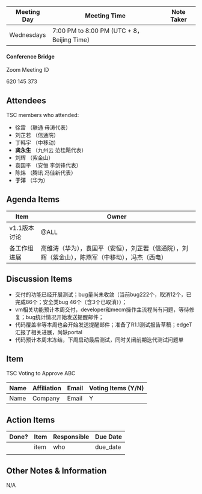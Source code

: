| Meeting Day | Meeting Time                                | Note Taker |
| ----------- | ------------------------------------------- | ---------- |
| Wednesdays  | 7:00 PM to 8:00 PM (UTC + 8，Beijing Time） |            |

#### Conference Bridge

Zoom Meeting ID

620 145 373

## Attendees

TSC members who attended:

- 徐雷 （联通 毋涛代表）
- 刘芷若 （信通院）     
- 丁韩宇  （中移动）    
-  **龚永生**    （九州云 范桂飓代表）      
- 刘辉       （紫金山）     
- 袁国平    （安恒 李剑锋代表） 
- 陈炜  （腾讯 冯佳新代表）    
-  **于洋**        （华为）    

## Agenda Items

| Item                  | Owner                                                        |
| --------------------- | ------------------------------------------------------------ |
| v1.1版本讨论           | @ALL                                                      |
| 各工作组进展          | 高维涛（华为），袁国平（安恒），刘芷若（信通院），刘辉（紫金山），陈燕军（中移动），冯杰（西电） |


## Discussion Items

- 交付的功能已经开展测试；bug量尚未收敛（当前bug222个，取消12个，已完成86个；安全类bug 46个（含3个已取消））；
- vm相关功能预计本周交付，developer和mecm操作主流程尚有问题，等待修复；bug统计情况开始发送提醒邮件；
- 代码覆盖率等本周也会开始发送提醒邮件；准备了R1.1测试报告草稿；edgeT汇报了相关进展，尚缺portal
- 代码预计本周末冻结，下周启动最后测试，同时关闭前期迭代测试问题单

## Item

TSC Voting to Approve ABC

| **Name** | **Affiliation** | **Email** | **Voting Items (Y/N)** |
| -------- | --------------- | --------- | ---------------------- |
| Name     | Company         | Email     | Y                      |


## Action Items

| Done? | Item | Responsible | Due Date |
| ----- | ---- | ----------- | -------- |
|       | item | who         | due_date |
|       |      |             |          |

## Other Notes & Information

N/A